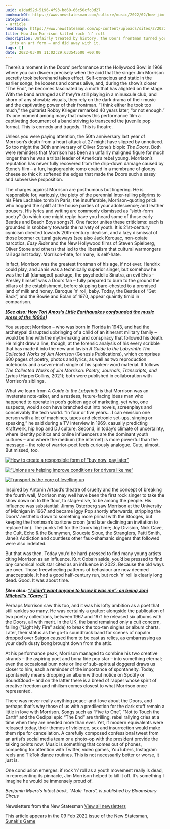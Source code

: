 ```yaml
---
uuid: e1dad52d-5196-4f93-bd60-66c50cfc8d27
bookmarkOf: https://www.newstatesman.com/culture/music/2022/02/how-jim-morrison-killed-rock-n-roll
categories:
- article
headImage: https://www.newstatesman.com/wp-content/uploads/sites/2/2022/02/202207-Jim-Morrison-1038x778.jpg
title: How Jim Morrison killed rock ’n’ roll
description: Unfairly treated by history, the Doors frontman turned youth rebellion
  into an art form – and did away with it.
tags: []
date: 2022-03-09 11:02:29.633545500 +00:00
---
```


There’s a moment in the Doors’ performance at the Hollywood Bowl in 1968 where you can discern precisely when the acid that the singer Jim Morrison secretly took beforehand takes effect. Self-conscious and static in the earlier songs, he loosens and comes alive, and, during the show’s closer “The End”, he becomes fascinated by a moth that has alighted on the stage. With the band arranged as if they’re still playing in a minuscule club, and shorn of any showbiz visuals, they rely on the dark drama of their music and the captivating power of their frontman. “I think either he took too much,” the guitarist Robby Krieger remarked 40 years later, “or not enough.” It’s one moment among many that makes this performance film a captivating document of a band striving to transcend the juvenile pop format. This is comedy and tragedy. This is theatre.

Unless you were paying attention, the 50th anniversary last year of Morrison’s death from a heart attack at 27 might have slipped by unnoticed. So too might the 30th anniversary of Oliver Stone’s biopic _The Doors_. Both were reminders that Morrison has been an unfairly maligned figure for much longer than he was a tribal leader of America’s rebel young. Morrison’s reputation has never fully recovered from the drip-down damage caused by Stone’s film – a fun, hagiographic romp coated in a membrane of gloopy cheese so thick it softened the edges that made the Doors such a sassy and subversive proposition.

The charges against Morrison are posthumous but lingering. He is responsible for, variously, the piety of the perennial Inter-railing pilgrims to his Père Lachaise tomb in Paris; the insufferable, Morrison-quoting prick who hogged the spliff at the house parties of your adolescence; and leather trousers. His lyrics and writing are commonly dismissed as “sixth-form poetry” (to which one might reply: have you heard some of those early Beatles and Beach Boys songs?). One factor unites these criticisms: each is grounded in snobbery towards the naivety of youth. It is 21st-century cynicism directed towards 20th-century idealism, and a lazy dismissal of those boomer cultural gateways (see also Jack Kerouac, non-opiate narcotics, _Easy Rider_ and the New Hollywood films of Steven Spielberg, Oliver Stone and others) that led to the liberalism that cultural warmongers rail against today. Morrison-hate, for many, is self-hate.

In fact, Morrison was the greatest frontman of his age, if not ever. Hendrix could play, and Janis was a technically superior singer, but somehow he was the full (damaged) package, the psychedelic Sinatra, an evil Elvis – Presley himself was a Doors fan – fully prepared to burn to the ground the pillars of the establishment, before skipping bare-chested to a promised land of milk and honey. Baroque ’n’ roll, baby. Today, the Beatles of “Get Back”, and the Bowie and Bolan of 1970, appear quaintly timid in comparison.

**_\[See also: [How Tori Amos’s Little Earthquakes confounded the music press of the 1990s](https://www.newstatesman.com/culture/music/2022/01/how-tori-amoss-little-earthquakes-confounded-the-music-press-of-the-1990s)\]_**

You suspect Morrison – who was born in Florida in 1943, and had the archetypal disrupted upbringing of a child of an itinerant military family – would be fine with the myth-making and conspiracy that followed his death. He might draw a line, though, at the forensic analysis of his every scribble that has made it into the new and lavish _A Guide to the Labyrinth: The Collected Works of Jim Morrison_ (Genesis Publications), which comprises 600 pages of poetry, photos and lyrics, as well as two reproduction notebooks and a seven-inch single of his spoken-word material. It follows _The Collected Works of Jim Morrison: Poetry, Journals, Transcripts, and Lyrics_ (HarperCollins, 2021); both were published in collaboration with Morrison’s siblings.

What we learn from _A Guide to the Labyrinth_ is that Morrison was an inveterate note-taker, and a restless, future-facing ideas man who happened to operate in pop’s golden age of marketing, yet who, one suspects, would soon have branched out into novels, screenplays and conceivably the tech world. “In four or five years… I can envision one person with a lot of machines, tapes and electronic set-ups, singing or speaking,” he said during a TV interview in 1969, casually predicting Kraftwerk, hip hop and DJ culture. Second, in today’s climate of uncertainty, where identity politics and online influencers are the dominant youth cultures – and where the medium (the internet) is more powerful than the message – the role of warrior-poet feels curiously analogue. Cute, almost. But missed, too.

[![How to create a responsible form of “buy now, pay later”](https://www.newstatesman.com/wp-content/uploads/sites/2/2022/07/shutterstock_1661573395-1-464x348.jpg)](https://www.newstatesman.com/spotlight/fintech/2022/07/responsible-buy-now-pay-later-natwest)

[![“Unions are helping improve conditions for drivers like me”](https://www.newstatesman.com/wp-content/uploads/sites/2/2022/07/Ali-Haydor-10-464x348.jpg)](https://www.newstatesman.com/spotlight/2022/07/unions-are-helping-improve-conditions-for-drivers-like-me)

[![Transport is the core of levelling up](https://www.newstatesman.com/wp-content/uploads/sites/2/2022/07/Pendolino-390130-Rugby-Station-Credit-Brad-Joyce-464x348.jpg)](https://www.newstatesman.com/spotlight/regional-development/2022/07/transport-is-the-core-of-levelling-up)

Inspired by Antonin Artaud’s theatre of cruelty and the concept of breaking the fourth wall, Morrison may well have been the first rock singer to take the show down on to the floor, to stage-dive, to be among the people. His influence was substantial: Jimmy Osterberg saw Morrison at the University of Michigan in 1967 and became Iggy Pop shortly afterwards, stripping the Doors’ aesthetic down to something more primal with the Stooges, but keeping the frontman’s baritone croon (and later declining an invitation to replace him). The punks fell for the Doors big time; Joy Division, Nick Cave, the Cult, Echo & the Bunnymen, Siouxsie Sioux, the Stranglers, Patti Smith, Jane’s Addiction and countless other faux-shamanic singers that followed were also indebted.

But that was then. Today you’d be hard-pressed to find many young artists citing Morrison as an influence. Kurt Cobain aside, you’d be pressed to find _any_ canonical rock star cited as an influence in 2022. Because the old ways are over. Those freewheeling patterns of behaviour are now deemed unacceptable. It had a good half-century run, but rock ’n’ roll is clearly long dead. Good. It was about time.

**_\[See also: [“I didn’t want anyone to know it was me”: on being Joni Mitchell’s “Carey”](https://www.newstatesman.com/katemossmaninterview/2021/12/joni-mitchell-carey-california-blue-lyrics-cary-raditz-interview)\]_**

Perhaps Morrison saw this too, and it was his lofty ambition as a poet that still rankles so many. He was certainly a grafter: alongside the publication of two poetry collections, between 1967 and 1971 he released six albums with the Doors, all with merit. In the UK, the band remained only a cult concern, failing (“Light My Fire” aside) to break the top-ten singles or album charts. Later, their status as the go-to soundtrack band for scenes of napalm dropped over Saigon caused them to be cast as relics, as embarrassing as your dad’s dusty bong brought down from the attic.

At his performance peak, Morrison managed to combine his two creative strands – the aspiring poet and bona fide pop star – into something eternal; even the occasional bum note or line of sub-spiritual doggerel draws us closer to him, each a reminder of the importance of spontaneity. Today, spontaneity means dropping an album without notice on Spotify or SoundCloud – and on the latter there is a breed of rapper whose spirit of creative freedom and nihilism comes closest to what Morrison once represented.

There was never really anything peace-and-love about the Doors, and perhaps that’s why those of us with a predilection for the dark stuff remain a little in love with Morrison. Songs such as “Five to One”, “Not to Touch the Earth” and the Oedipal epic “The End” are thrilling, rebel rallying cries at a time when they are needed more than ever. Yet, if modern equivalents were released today, their themes of violence, sex and insurrection would make them ripe for cancellation. A carefully composed confessional tweet from an artist’s social media team or a photo-op with the president provide the talking points now. Music is something that comes out of phones, competing for attention with Twitter, video games, YouTubers, Instagram reels and TikTok dance routines. This is not necessarily better or worse, it just is.

One conclusion emerges: if rock ’n’ roll as a youth movement really is dead, in representing its pinnacle, Jim Morrison helped to kill it off. It’s something I imagine he would be immensely proud of.

_Benjamin Myers’s latest book, “Male Tears”, is published by Bloomsbury Circus_

Newsletters from the New Statesman [View all newsletters](https://www.newstatesman.com/all-newsletters)

This article appears in the 09 Feb 2022 issue of the New Statesman, [Sunak's Game](https://www.newstatesman.com/magazine/sunaks-game)